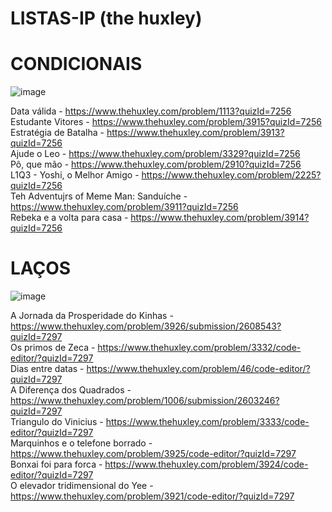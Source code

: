 # LISTAS-IP (the huxley)

# CONDICIONAIS

![image](https://user-images.githubusercontent.com/84881858/179118085-7d959efb-b208-40a2-92ff-4136410fca95.png)

Data válida - https://www.thehuxley.com/problem/1113?quizId=7256 <br>
Estudante Vitores - https://www.thehuxley.com/problem/3915?quizId=7256 <br>
Estratégia de Batalha - https://www.thehuxley.com/problem/3913?quizId=7256 <br>
Ajude o Leo - https://www.thehuxley.com/problem/3329?quizId=7256 <br>
Pô, que mão - https://www.thehuxley.com/problem/2910?quizId=7256 <br>
L1Q3 - Yoshi, o Melhor Amigo - https://www.thehuxley.com/problem/2225?quizId=7256 <br>
Teh Adventujrs of Meme Man: Sanduíche - https://www.thehuxley.com/problem/3911?quizId=7256 <br>
Rebeka e a volta para casa - https://www.thehuxley.com/problem/3914?quizId=7256 <br>

# LAÇOS

![image](https://user-images.githubusercontent.com/84881858/180882847-8611b9b0-3d31-480b-9e2f-598361c23a7b.png)

A Jornada da Prosperidade do Kinhas - https://www.thehuxley.com/problem/3926/submission/2608543?quizId=7297 <BR>
Os primos de Zeca - https://www.thehuxley.com/problem/3332/code-editor/?quizId=7297 <BR>
Dias entre datas - https://www.thehuxley.com/problem/46/code-editor/?quizId=7297 <BR>
A Diferença dos Quadrados - https://www.thehuxley.com/problem/1006/submission/2603246?quizId=7297 <BR>
Triangulo do Vinicius - https://www.thehuxley.com/problem/3333/code-editor/?quizId=7297 <BR>
Marquinhos e o telefone borrado - https://www.thehuxley.com/problem/3925/code-editor/?quizId=7297 <BR>
Bonxai foi para forca - https://www.thehuxley.com/problem/3924/code-editor/?quizId=7297 <BR>
O elevador tridimensional do Yee - https://www.thehuxley.com/problem/3921/code-editor/?quizId=7297 <BR>
